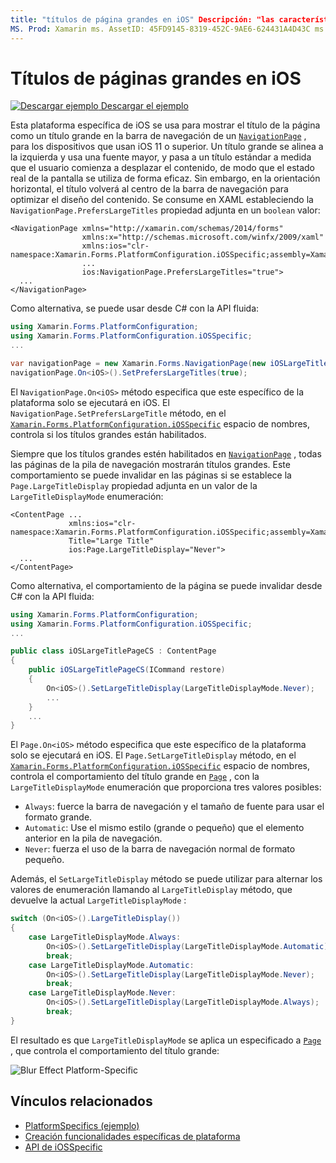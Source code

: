 ```yaml
---
title: "títulos de página grandes en iOS" Descripción: "las características específicas de la plataforma permiten consumir funcionalidad que solo está disponible en una plataforma específica, sin necesidad de implementar representadores o efectos personalizados. En este artículo se explica cómo consumir las plataformas específicas de iOS que muestran el título de la página como un título grande en la barra de navegación de un NavigationPage.
MS. Prod: Xamarin ms. AssetID: 45FD9145-8319-452C-9AE6-624431A4D43C ms. Technology: Xamarin-Forms Author: davidbritch ms. Author: dabritch ms. Date: 10/24/2018 no-LOC: [ Xamarin.Forms , Xamarin.Essentials ]
---
```


# <a name="large-page-titles-on-ios"></a>Títulos de páginas grandes en iOS

[![Descargar ejemplo](~/media/shared/download.png) Descargar el ejemplo](https://docs.microsoft.com/samples/xamarin/xamarin-forms-samples/userinterface-platformspecifics)

Esta plataforma específica de iOS se usa para mostrar el título de la página como un título grande en la barra de navegación de un [`NavigationPage`](xref:Xamarin.Forms.NavigationPage) , para los dispositivos que usan iOS 11 o superior. Un título grande se alinea a la izquierda y usa una fuente mayor, y pasa a un título estándar a medida que el usuario comienza a desplazar el contenido, de modo que el estado real de la pantalla se utiliza de forma eficaz. Sin embargo, en la orientación horizontal, el título volverá al centro de la barra de navegación para optimizar el diseño del contenido. Se consume en XAML estableciendo la `NavigationPage.PrefersLargeTitles` propiedad adjunta en un `boolean` valor:

```xaml
<NavigationPage xmlns="http://xamarin.com/schemas/2014/forms"
                xmlns:x="http://schemas.microsoft.com/winfx/2009/xaml"
                xmlns:ios="clr-namespace:Xamarin.Forms.PlatformConfiguration.iOSSpecific;assembly=Xamarin.Forms.Core"
                ...
                ios:NavigationPage.PrefersLargeTitles="true">
  ...
</NavigationPage>
```

Como alternativa, se puede usar desde C# con la API fluida:

```csharp
using Xamarin.Forms.PlatformConfiguration;
using Xamarin.Forms.PlatformConfiguration.iOSSpecific;
...

var navigationPage = new Xamarin.Forms.NavigationPage(new iOSLargeTitlePageCS());
navigationPage.On<iOS>().SetPrefersLargeTitles(true);
```

El `NavigationPage.On<iOS>` método especifica que este específico de la plataforma solo se ejecutará en iOS. El `NavigationPage.SetPrefersLargeTitle` método, en el [`Xamarin.Forms.PlatformConfiguration.iOSSpecific`](xref:Xamarin.Forms.PlatformConfiguration.iOSSpecific) espacio de nombres, controla si los títulos grandes están habilitados.

Siempre que los títulos grandes estén habilitados en [`NavigationPage`](xref:Xamarin.Forms.NavigationPage) , todas las páginas de la pila de navegación mostrarán títulos grandes. Este comportamiento se puede invalidar en las páginas si se establece la `Page.LargeTitleDisplay` propiedad adjunta en un valor de la `LargeTitleDisplayMode` enumeración:

```xaml
<ContentPage ...
             xmlns:ios="clr-namespace:Xamarin.Forms.PlatformConfiguration.iOSSpecific;assembly=Xamarin.Forms.Core"
             Title="Large Title"
             ios:Page.LargeTitleDisplay="Never">
  ...
</ContentPage>
```

Como alternativa, el comportamiento de la página se puede invalidar desde C# con la API fluida:

```csharp
using Xamarin.Forms.PlatformConfiguration;
using Xamarin.Forms.PlatformConfiguration.iOSSpecific;
...

public class iOSLargeTitlePageCS : ContentPage
{
    public iOSLargeTitlePageCS(ICommand restore)
    {
        On<iOS>().SetLargeTitleDisplay(LargeTitleDisplayMode.Never);
        ...
    }
    ...
}
```

El `Page.On<iOS>` método especifica que este específico de la plataforma solo se ejecutará en iOS. El `Page.SetLargeTitleDisplay` método, en el [`Xamarin.Forms.PlatformConfiguration.iOSSpecific`](xref:Xamarin.Forms.PlatformConfiguration.iOSSpecific) espacio de nombres, controla el comportamiento del título grande en [`Page`](xref:Xamarin.Forms.Page) , con la `LargeTitleDisplayMode` enumeración que proporciona tres valores posibles:

- `Always`: fuerce la barra de navegación y el tamaño de fuente para usar el formato grande.
- `Automatic`: Use el mismo estilo (grande o pequeño) que el elemento anterior en la pila de navegación.
- `Never`: fuerza el uso de la barra de navegación normal de formato pequeño.

Además, el `SetLargeTitleDisplay` método se puede utilizar para alternar los valores de enumeración llamando al `LargeTitleDisplay` método, que devuelve la actual `LargeTitleDisplayMode` :

```csharp
switch (On<iOS>().LargeTitleDisplay())
{
    case LargeTitleDisplayMode.Always:
        On<iOS>().SetLargeTitleDisplay(LargeTitleDisplayMode.Automatic);
        break;
    case LargeTitleDisplayMode.Automatic:
        On<iOS>().SetLargeTitleDisplay(LargeTitleDisplayMode.Never);
        break;
    case LargeTitleDisplayMode.Never:
        On<iOS>().SetLargeTitleDisplay(LargeTitleDisplayMode.Always);
        break;
}
```

El resultado es que `LargeTitleDisplayMode` se aplica un especificado a [`Page`](xref:Xamarin.Forms.Page) , que controla el comportamiento del título grande:

![](page-large-title-images/large-title.png "Blur Effect Platform-Specific")

## <a name="related-links"></a>Vínculos relacionados

- [PlatformSpecifics (ejemplo)](https://docs.microsoft.com/samples/xamarin/xamarin-forms-samples/userinterface-platformspecifics)
- [Creación funcionalidades específicas de plataforma](~/xamarin-forms/platform/platform-specifics/index.md#creating-platform-specifics)
- [API de iOSSpecific](xref:Xamarin.Forms.PlatformConfiguration.iOSSpecific)
